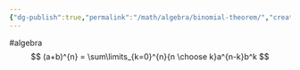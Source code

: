 ```yaml
---
{"dg-publish":true,"permalink":"/math/algebra/binomial-theorem/","created":"","updated":""}
---
```


#algebra
$$
(a+b)^{n} = 
\sum\limits_{k=0}^{n}{n \choose k}a^{n-k}b^k
$$